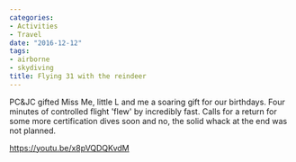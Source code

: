 ```yaml
---
categories:
- Activities
- Travel
date: "2016-12-12"
tags:
- airborne
- skydiving
title: Flying 31 with the reindeer
---
```


PC&JC gifted Miss Me, little L and me a soaring gift for our birthdays. Four minutes of controlled flight 'flew' by incredibly fast. Calls for a return for some more certification dives soon and no, the solid whack at the end was not planned.

https://youtu.be/x8pVQDQKvdM
